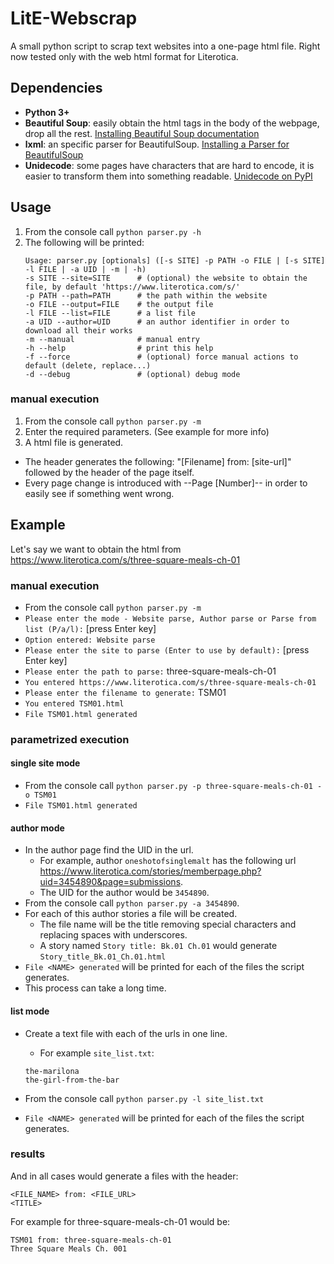 # LitE-Webscrap
A small python script to scrap text websites into a one-page html file. Right now tested only with the web html format for Literotica.

## Dependencies
* **Python 3+**
* **Beautiful Soup**: easily obtain the html tags in the body of the webpage, drop all the rest. [Installing Beautiful Soup documentation](https://www.crummy.com/software/BeautifulSoup/bs4/doc/#installing-beautiful-soup)
* **lxml**: an specific parser for BeautifulSoup. [Installing a Parser for BeautifulSoup](https://www.crummy.com/software/BeautifulSoup/bs4/doc/#installing-a-parser)
* **Unidecode**: some pages have characters that are hard to encode, it is easier to transform them into something readable. [Unidecode on PyPI](https://pypi.org/project/Unidecode/)

## Usage
1. From the console call `python parser.py -h`
2. The following will be printed:
    ```
    Usage: parser.py [optionals] ([-s SITE] -p PATH -o FILE | [-s SITE] -l FILE | -a UID | -m | -h)
    -s SITE --site=SITE      # (optional) the website to obtain the file, by default 'https://www.literotica.com/s/'
    -p PATH --path=PATH      # the path within the website
    -o FILE --output=FILE    # the output file
    -l FILE --list=FILE      # a list file
    -a UID --author=UID      # an author identifier in order to download all their works
    -m --manual              # manual entry
    -h --help                # print this help
    -f --force               # (optional) force manual actions to default (delete, replace...)
    -d --debug               # (optional) debug mode
    ```
 
### manual execution
1. From the console call `python parser.py -m`
2. Enter the required parameters. (See example for more info)
3. A html file is generated. 
* The header generates the following: "[Filename] from: [site-url]" followed by the header of the page itself.
* Every page change is introduced with --Page [Number]-- in order to easily see if something went wrong.
  
## Example
Let's say we want to obtain the html from https://www.literotica.com/s/three-square-meals-ch-01
### manual execution
* From the console call `python parser.py -m`
* `Please enter the mode - Website parse, Author parse or Parse from list (P/a/l):` [press Enter key]
* `Option entered: Website parse`
* `Please enter the site to parse (Enter to use by default):` [press Enter key]
* `Please enter the path to parse:` three-square-meals-ch-01
* `You entered https://www.literotica.com/s/three-square-meals-ch-01`
* `Please enter the filename to generate:` TSM01
* `You entered TSM01.html`
* `File TSM01.html generated`

### parametrized execution
#### single site mode
* From the console call `python parser.py -p three-square-meals-ch-01 - o TSM01`
* `File TSM01.html generated`

#### author mode
* In the author page find the UID in the url. 
    * For example, author `oneshotofsinglemalt` has the following url https://www.literotica.com/stories/memberpage.php?uid=3454890&page=submissions.
    * The UID for the author would be `3454890`.
* From the console call `python parser.py -a 3454890`.
* For each of this author stories a file will be created.
    * The file name will be the title removing special characters and replacing spaces with underscores.
    * A story named `Story title: Bk.01 Ch.01` would generate `Story_title_Bk.01_Ch.01.html`
* `File <NAME> generated` will be printed for each of the files the script generates.
* This process can take a long time.

#### list mode
* Create a text file with each of the urls in one line.
    * For example `site_list.txt`:

    ```
    the-marilona
    the-girl-from-the-bar
    ```
* From the console call `python parser.py -l site_list.txt`
* `File <NAME> generated` will be printed for each of the files the script generates.

### results
And in all cases would generate a files with the header: 
```
<FILE_NAME> from: <FILE_URL>
<TITLE>
```
For example for three-square-meals-ch-01 would be:
```
TSM01 from: three-square-meals-ch-01
Three Square Meals Ch. 001
```
